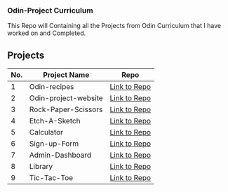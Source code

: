 ### Odin-Project Curriculum
This Repo will Containing all the Projects from Odin Curriculum that I have worked on and Completed.
## Projects
| No. | Project Name | Repo |
| --- | --- | --- |
| 1   | Odin-recipes | [Link to Repo](https://github.com/jomoke814/odin-recipes) | 
| 2   | Odin-project-website | [Link to Repo](https://github.com/jomoke814/odin-project-website) |
| 3   | Rock-Paper-Scissors | [Link to Repo](https://github.com/jomoke814/Rock-Paper-Scissors) |
| 4   | Etch-A-Sketch | [Link to Repo](https://github.com/jomoke814/Etch-A-Sketch) |
| 5   | Calculator | [Link to Repo](https://github.com/jomoke814/calculator) |
| 6   | Sign-up-Form | [Link to Repo](https://github.com/jomoke814/sign-up-form) |
| 7   | Admin-Dashboard | [Link to Repo](https://github.com/jomoke814/Admin-Dashboard) |
| 8   | Library | [Link to Repo](https://github.com/jomoke814/Library) |
| 9   | Tic-Tac-Toe | [Link to Repo](https://github.com/jomoke814/Odin-Projects/tree/main/Tic%20Tac%20Toe) |